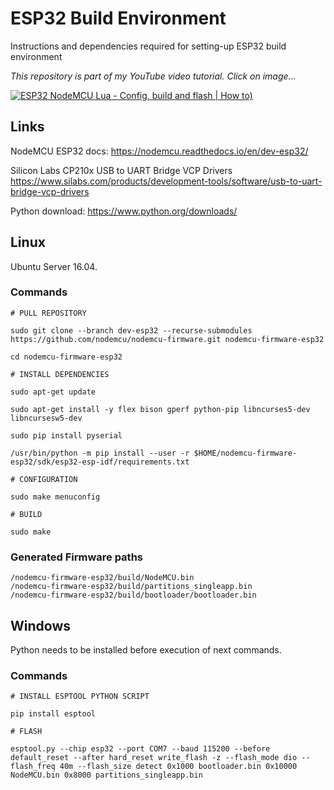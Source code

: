 # ESP32 Build Environment
Instructions and dependencies required for setting-up ESP32 build environment

_This repository is part of my YouTube video tutorial._
_*Click on image...*_

[![ESP32 NodeMCU Lua - Config, build and flash | How to)](https://img.youtube.com/vi/_cK2Tac3Jz8/hqdefault.jpg)](https://www.youtube.com/watch?v=_cK2Tac3Jz8)

## Links

NodeMCU ESP32 docs:
https://nodemcu.readthedocs.io/en/dev-esp32/

Silicon Labs CP210x USB to UART Bridge VCP Drivers
https://www.silabs.com/products/development-tools/software/usb-to-uart-bridge-vcp-drivers

Python download:
https://www.python.org/downloads/

## Linux

Ubuntu Server 16.04.

### Commands
```
# PULL REPOSITORY

sudo git clone --branch dev-esp32 --recurse-submodules https://github.com/nodemcu/nodemcu-firmware.git nodemcu-firmware-esp32

cd nodemcu-firmware-esp32

# INSTALL DEPENDENCIES

sudo apt-get update

sudo apt-get install -y flex bison gperf python-pip libncurses5-dev libncursesw5-dev 

sudo pip install pyserial

/usr/bin/python -m pip install --user -r $HOME/nodemcu-firmware-esp32/sdk/esp32-esp-idf/requirements.txt

# CONFIGURATION

sudo make menuconfig

# BUILD

sudo make
```

### Generated Firmware paths

```
/nodemcu-firmware-esp32/build/NodeMCU.bin
/nodemcu-firmware-esp32/build/partitions_singleapp.bin
/nodemcu-firmware-esp32/build/bootloader/bootloader.bin
```

## Windows

Python needs to be installed before execution of next commands.

### Commands
```
# INSTALL ESPTOOL PYTHON SCRIPT

pip install esptool

# FLASH

esptool.py --chip esp32 --port COM7 --baud 115200 --before default_reset --after hard_reset write_flash -z --flash_mode dio --flash_freq 40m --flash_size detect 0x1000 bootloader.bin 0x10000 NodeMCU.bin 0x8000 partitions_singleapp.bin
```
